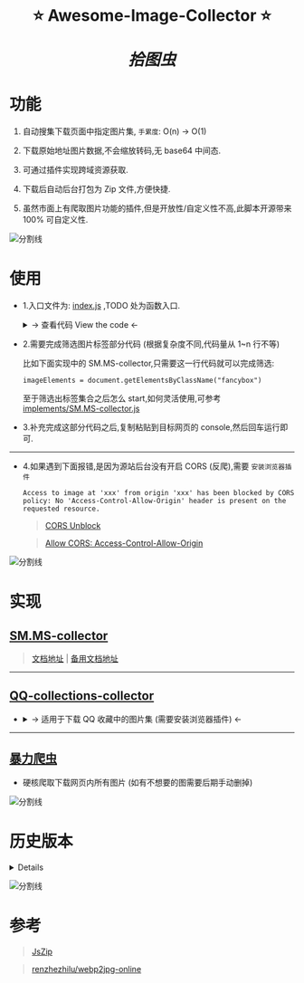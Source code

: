 <!--
 * @?: *********************************************************************
 * @Author: Weidows
 * @Date: 2021-07-06 19:42:41
 * @LastEditors: Weidows
 * @LastEditTime: 2021-08-11 10:19:05
 * @FilePath: \awesome-image-collector\README.md
 * @Description:
 * @!: *********************************************************************
-->

<h1 align="center">

⭐️ Awesome-Image-Collector ⭐️

_拾图虫_

</h1>

# 功能

1. 自动搜集下载页面中指定图片集, `手累度`: O(n) -> O(1)

2. 下载原始地址图片数据,不会缩放转码,无 base64 中间态.

3. 可通过插件实现跨域资源获取.

4. 下载后自动后台打包为 Zip 文件,方便快捷.

5. 虽然市面上有爬取图片功能的插件,但是开放性/自定义性不高,此脚本开源带来 100% 可自定义性.

![分割线](https://cdn.jsdelivr.net/gh/Weidows/Images/img/divider.png)

# 使用

- 1.入口文件为: [index.js](./index.js) ,TODO 处为函数入口.

  <details>

    <summary> -> 查看代码 View the code <- </summary>

  ```js
  (async () => {
    // 引入库函数
    const jsZip = document.createElement("script"),
      collector = document.createElement("script");
    jsZip.src = "https://cdn.bootcdn.net/ajax/libs/jszip/3.5.0/jszip.min.js";
    collector.src =
      "https://cdn.jsdelivr.net/gh/Weidows-projects/awesome-image-collector@master/dist/collector.min.js";
    document
      .getElementsByTagName("head")[0]
      .appendChild(jsZip)
      .appendChild(collector);

    await Promise.all([
      new Promise(resolve => jsZip.onload = () => window.JSZip && resolve()),
      new Promise(resolve => collector.onload = () => window.start && resolve()),
    ]);

    // TODO getImageElements - <a>/<img>
    let imageElements;
    // 需要做的就是筛选出imageElements标签集合, 并传给start()
    start(imageElements);
  })();
  ```

  ***

  </details>

- 2.需要完成筛选图片标签部分代码 (根据复杂度不同,代码量从 1~n 行不等)

  比如下面实现中的 SM.MS-collector,只需要这一行代码就可以完成筛选:

  ```
  imageElements = document.getElementsByClassName("fancybox")
  ```

  至于筛选出标签集合之后怎么 start,如何灵活使用,可参考 [implements/SM.MS-collector.js](./implements/SM.MS-collector.js)

- 3.补充完成这部分代码之后,复制粘贴到目标网页的 console,然后回车运行即可.

---

- 4.如果遇到下面报错,是因为源站后台没有开启 CORS (反爬),需要 `安装浏览器插件`

  ```
  Access to image at 'xxx' from origin 'xxx' has been blocked by CORS policy: No 'Access-Control-Allow-Origin' header is present on the requested resource.
  ```

  > [CORS Unblock](https://microsoftedge.microsoft.com/addons/detail/cors-unblock/hkjklmhkbkdhlgnnfbbcihcajofmjgbh?hl=zh-CN)

  > [Allow CORS: Access-Control-Allow-Origin](https://microsoftedge.microsoft.com/addons/detail/allow-cors-accesscontro/bhjepjpgngghppolkjdhckmnfphffdag?hl=zh-CN)

![分割线](https://cdn.jsdelivr.net/gh/Weidows/Images/img/divider.png)

# 实现

## [SM.MS-collector](./implements/SM.MS-collector.js)

> [文档地址](https://weidows.github.io/post/tools/SM-MS-downloader) | [备用文档地址](https://weidows.gitee.io/post/tools/SM-MS-downloader)

---

## [QQ-collections-collector](./implements/QQ-collections-collector.js)

- <details>

    <summary> -> 适用于下载 QQ 收藏中的图片集 (需要安装浏览器插件) <- </summary>

  <img src="https://i.loli.net/2021/07/10/eLkP1iV5YXGm6Zy.png" alt="20210710001553" />

  <img src="https://i.loli.net/2021/07/10/QV7WpATHJrGEPxU.png" alt="20210710090643" />

  ***

  </details>

---

## [暴力爬虫](./implements/violent-collector.js)

- 硬核爬取下载网页内所有图片 (如有不想要的图需要后期手动删掉)

![分割线](https://cdn.jsdelivr.net/gh/Weidows/Images/img/divider.png)

# 历史版本

<details>

- [v1.0.0](./version/v1.0.0/)

  下载的图片内置数据为 base64,过大,还需要额外压缩

</details>

![分割线](https://cdn.jsdelivr.net/gh/Weidows/Images/img/divider.png)

# 参考

> [JsZip](https://stuk.github.io/jszip/)

> [renzhezhilu/webp2jpg-online](https://github.com/renzhezhilu/webp2jpg-online/blob/917e1e527a8811f710b2a670d7771468908e4ca1/version/v1.0.0/js/index.js)
